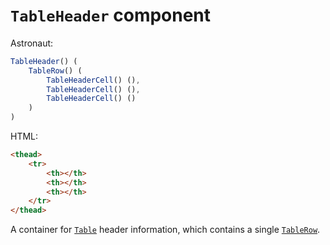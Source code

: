 # `TableHeader` component
Astronaut:
```javascript
TableHeader() (
    TableRow() (
        TableHeaderCell() (),
        TableHeaderCell() (),
        TableHeaderCell() ()
    )
)
```

HTML:
```html
<thead>
    <tr>
        <th></th>
        <th></th>
        <th></th>
    </tr>
</thead>
```

A container for [`Table`](reference/components/table.md) header information, which contains a single [`TableRow`](reference/components/tablerow.md).